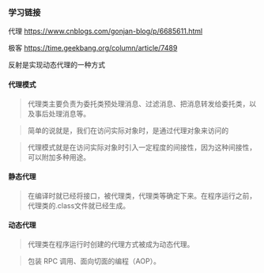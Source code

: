 ### 学习链接
代理 https://www.cnblogs.com/gonjan-blog/p/6685611.html

极客 https://time.geekbang.org/column/article/7489

反射是实现动态代理的一种方式


#### 代理模式
> 代理类主要负责为委托类预处理消息、过滤消息、把消息转发给委托类，以及事后处理消息等。

> 简单的说就是，我们在访问实际对象时，是通过代理对象来访问的

>代理模式就是在访问实际对象时引入一定程度的间接性，因为这种间接性，可以附加多种用途。


#### 静态代理
> 在编译时就已经将接口，被代理类，代理类等确定下来。在程序运行之前，代理类的.class文件就已经生成。


#### 动态代理

> 代理类在程序运行时创建的代理方式被成为动态代理。

> 包装 RPC 调用、面向切面的编程（AOP）。



